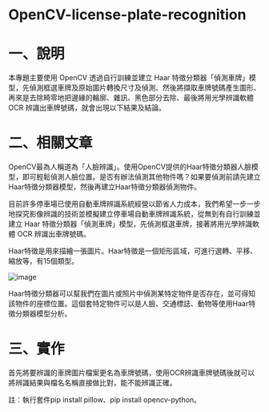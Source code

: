 # OpenCV-license-plate-recognition
# 一、說明
本專題主要使用 OpenCV 透過自行訓練並建立 Haar 特徵分類器「偵測車牌」模型，先偵測框選車牌及原始圖片轉換尺寸及偵測、然後將擷取車牌號碼產生圖形、再來是去除畸零地把邊緣的輪廓、雜訊、黑色部分去除、最後將用光學辨識軟體 OCR 辨識出車牌號碼，就會出現以下結果及結論。
# 二、相關文章
OpenCV最為人稱道為「人臉辨識」。使用OpenCV提供的Haar特徵分類器人臉模型，即可輕鬆偵測人臉位置。是否有辦法偵測其他物件嗎？如果要偵測前請先建立Haar特徵分類器模型，然後再建立Haar特徵分類器偵測物件。

目前許多停車場已使用自動車牌辨識系統經營以節省人力成本，我們希望一步一步地探究影像辨識的技術並模擬建立停車場自動車牌辨識系統，從無到有自行訓練並建立 Haar 特徵分類器「偵測車牌」模型，先偵測框選車牌，接著將用光學辨識軟體 OCR 辨識出車牌號碼。

Haar特徵是用來描繪一張圖片。Haar特徵是一個矩形區域，可進行選轉、平移、縮放等，有15個類型。

![image](https://github.com/LonelyCaesar/OpenCV-license-plate-recognition/assets/101235367/3321f368-9a6c-48b8-899a-056494d02a2c)

Haar特徵分類器可以幫我們在圖片或照片中偵測某特定物件是否存在，並可得知該物件的座標位置。這個套特定物件可以是人臉、交通標誌、動物等使用Haar特徵分類器模型分析。
# 三、實作
首先將要辨識的車牌圖片檔案更名為車牌號碼，使用OCR辨識車牌號碼後就可以將辨識結果與檔名名稱直接做比對，能不能辨識正確。

註：執行套件pip install pillow、pip install opencv-python。
